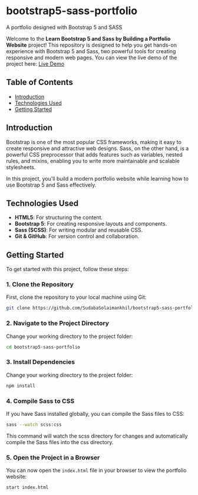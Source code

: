 # bootstrap5-sass-portfolio
A portfolio designed with Bootstrap 5 and SASS

Welcome to the **Learn Bootstrap 5 and Sass by Building a Portfolio Website** project! This repository is designed to help you get hands-on experience with Bootstrap 5 and Sass, two powerful tools for creating responsive and modern web pages.
You can view the live demo of the project here: [Live Demo](https://sudabasolaimankhil.github.io/bootstrap5-sass-portfolio/)

## Table of Contents

- [Introduction](#introduction)
- [Technologies Used](#technologies-used)
- [Getting Started](#getting-started)

## Introduction

Bootstrap is one of the most popular CSS frameworks, making it easy to create responsive and attractive web designs. Sass, on the other hand, is a powerful CSS preprocessor that adds features such as variables, nested rules, and mixins, enabling you to write more maintainable and scalable stylesheets.

In this project, you'll build a modern portfolio website while learning how to use Bootstrap 5 and Sass effectively.

## Technologies Used

- **HTML5**: For structuring the content.
- **Bootstrap 5**: For creating responsive layouts and components.
- **Sass (SCSS)**: For writing modular and reusable CSS.
- **Git & GitHub**: For version control and collaboration.

## Getting Started

To get started with this project, follow these steps:

### 1. Clone the Repository

First, clone the repository to your local machine using Git:

```bash
git clone https://github.com/SudabaSolaimankhil/bootstrap5-sass-portfolio.git
```

### 2. Navigate to the Project Directory

Change your working directory to the project folder:

```bash
cd bootstrap5-sass-portfolio
```

### 3. Install Dependencies

Change your working directory to the project folder:

```bash
npm install
```

### 4. Compile Sass to CSS

If you have Sass installed globally, you can compile the Sass files to CSS:

```bash
sass --watch scss:css
```

This command will watch the scss directory for changes and automatically compile the Sass files into the css directory.

### 5. Open the Project in a Browser

You can now open the `index.html` file in your browser to view the portfolio website:

```bash
start index.html
```
